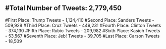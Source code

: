 #Total Number of Tweets: 2,779,450 
---
#First Place: Trump Tweets - 1,124,410
#Second Place: Sanders Tweets - 509,928
#Third Place: Cruz Tweets - 449,231
#Fourth Place: Clinton Tweets - 374,130
#Fifth Place: Rubio Tweets - 209,982
#Sixth Place: Kasich Tweets - 53,567
#Seventh Place: Jeb! Tweets - 39,705
#Last Place: Carson Tweets - 18,509
